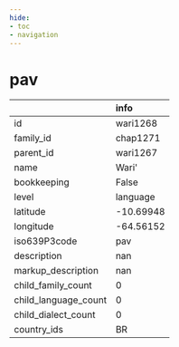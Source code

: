 ```yaml
---
hide:
- toc
- navigation
---
```

# pav
|                      | info      |
|:---------------------|:----------|
| id                   | wari1268  |
| family_id            | chap1271  |
| parent_id            | wari1267  |
| name                 | Wari'     |
| bookkeeping          | False     |
| level                | language  |
| latitude             | -10.69948 |
| longitude            | -64.56152 |
| iso639P3code         | pav       |
| description          | nan       |
| markup_description   | nan       |
| child_family_count   | 0         |
| child_language_count | 0         |
| child_dialect_count  | 0         |
| country_ids          | BR        |